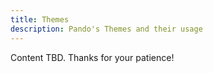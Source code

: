 ```yaml
---
title: Themes
description: Pando's Themes and their usage
---
```


Content TBD. Thanks for your patience!
